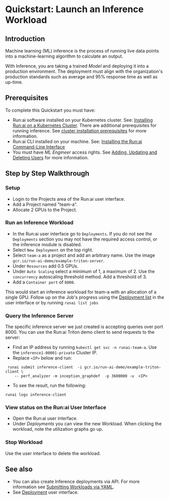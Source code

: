 # Quickstart: Launch an Inference Workload

## Introduction

Machine learning (ML) inference is the process of running live data points into a machine-learning algorithm to calculate an output. 

With Inference, you are taking a trained _Model_ and deploying it into a production environment. The deployment must align with the organization's production standards such as average and 95% response time as well as up-time. 

## Prerequisites 

To complete this Quickstart you must have:

* Run:ai software installed on your Kubernetes cluster. See: [Installing Run:ai on a Kubernetes Cluster](../../admin/runai-setup/installation-types.md). There are additional prerequisites for running inference. See [cluster installation prerequisites](../../admin/runai-setup/cluster-setup/cluster-prerequisites.md#inference) for more information. 
* Run:ai CLI installed on your machine. See: [Installing the Run:ai Command-Line Interface](../../admin/researcher-setup/cli-install.md)
* You must have _ML Engineer_ access rights. See [Adding, Updating and Deleting Users](../../admin/admin-ui-setup/admin-ui-users.md) for more information. 

## Step by Step Walkthrough

### Setup

*  Login to the Projects area of the Run:ai user interface.
*  Add a Project named "team-a".
*  Allocate 2 GPUs to the Project.

### Run an Inference Workload 

*   In the Run:ai user interface go to `Deployments`. If you do not see the `Deployments` section you may not have the required access control, or the inference module is disabled. 
* Select `New Deployment` on the top right.
* Select `team-a` as a project and add an arbitrary name. Use the image `gcr.io/run-ai-demo/example-triton-server`.
* Under `Resources` add 0.5 GPUs.
* Under `Auto Scaling` select a minimum of 1, a maximum of 2. Use the `concurrency` autoscaling threshold method. Add a threshold of 3.
* Add a `Container port` of `8000`.


This would start an inference workload for team-a with an allocation of a single GPU. Follow up on the Job's progress using the [Deployment list](../../admin/admin-ui-setup/deployments.md) in the user interface or by running `runai list jobs`

### Query the Inference Server

The specific inference server we just created is accepting queries over port 8000. You can use the Run:ai Triton demo client to send requests to the server:

* Find an IP address by running `kubectl get svc -n runai-team-a`. Use the `inference1-00001-private` Cluster IP.
* Replace `<IP>` below and run: 

```
 runai submit inference-client  -i gcr.io/run-ai-demo/example-triton-client \
    -- perf_analyzer -m inception_graphdef  -p 3600000 -u  <IP>
```

* To see the result, run the following:

```
runai logs inference-client
```


### View status on the Run:ai User Interface

* Open the Run:ai user interface.
* Under _Deployments_ you can view the new Workload. When clicking the workload, note the utilization graphs go up. 

### Stop Workload

Use the user interface to delete the workload.

## See also

* You can also create Inference deployments via API. For more information see [Submitting Workloads via YAML](../../developer/cluster-api/submit-yaml.md).
* See [Deployment](../../admin/admin-ui-setup/deployments.md) user interface.

